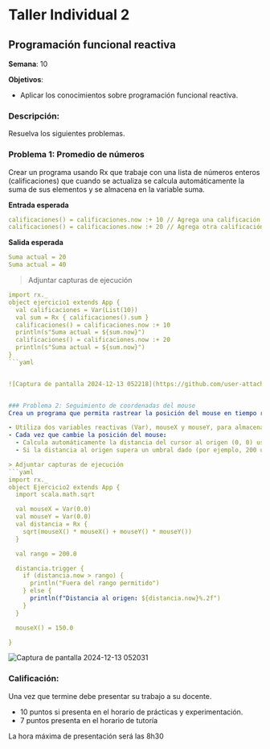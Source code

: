# Taller Individual  2
## Programación funcional reactiva

**Semana**: 10

**Objetivos**:

- Aplicar los conocimientos sobre programación funcional reactiva.

### Descripción:

Resuelva los siguientes problemas.

### Problema 1: Promedio de números

Crear un programa usando Rx que trabaje con una lista de números enteros (calificaciones) que cuando se actualiza se calcula automáticamente la suma de sus elementos y se almacena en la variable suma.

**Entrada esperada**
```yaml
calificaciones() = calificaciones.now :+ 10 // Agrega una calificación
calificaciones() = calificaciones.now :+ 20 // Agrega otra calificación
```

**Salida esperada**
```yaml
Suma actual = 20
Suma actual = 40
```

> Adjuntar capturas de ejecución
```yaml
import rx._
object ejercicio1 extends App {
  val calificaciones = Var(List(10))
  val sum = Rx { calificaciones().sum }
  calificaciones() = calificaciones.now :+ 10
  println(s"Suma actual = ${sum.now}")
  calificaciones() = calificaciones.now :+ 20
  println(s"Suma actual = ${sum.now}")
}
```yaml


![Captura de pantalla 2024-12-13 052218](https://github.com/user-attachments/assets/9d244d58-7420-4d3c-bbe7-13f6b1666afd)


### Problema 2: Seguimiento de coordenadas del mouse
Crea un programa que permita rastrear la posición del mouse en tiempo real y realice las siguientes acciones:

- Utiliza dos variables reactivas (Var), mouseX y mouseY, para almacenar las coordenadas X e Y actuales del mouse.
- Cada vez que cambie la posición del mouse:
  - Calcula automáticamente la distancia del cursor al origen (0, 0) usando la fórmula de distancia euclidiana. Almacena este cálculo en una variable reactiva (definición reactiva) llamada distancia.
  - Si la distancia al origen supera un umbral dado (por ejemplo, 200 unidades), imprime un mensaje indicando que el mouse está "Fuera del rango permitido".

> Adjuntar capturas de ejecución
```yaml
import rx._
object Ejercicio2 extends App {
  import scala.math.sqrt

  val mouseX = Var(0.0)
  val mouseY = Var(0.0)
  val distancia = Rx {
    sqrt(mouseX() * mouseX() + mouseY() * mouseY())
  }

  val rango = 200.0

  distancia.trigger {
    if (distancia.now > rango) {
      println("Fuera del rango permitido")
    } else {
      println(f"Distancia al origen: ${distancia.now}%.2f")
    }
  }

  mouseX() = 150.0

}

```
![Captura de pantalla 2024-12-13 052031](https://github.com/user-attachments/assets/415f813e-dbf9-4161-89ae-741f61713099)



### Calificación:

Una vez que termine debe presentar su trabajo a su docente.

- 10 puntos si presenta en el horario de prácticas y experimentación.
- 7 puntos presenta en el horario de tutoría

La hora máxima de presentación será las 8h30
